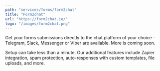 ```yaml
---
path: "services/forms/form2chat"
title: "Form2chat"
url: "https://form2chat.io/"
logo: "/images/form2chat.png"
---
```


Get your forms submissions directly to the chat platform of your choice - Telegram, Slack, Messenger or Viber are available. More is coming soon.

Setup can take less than a minute. Our additional features include Zapier integration, spam protection, auto-responses with custom templates, file uploads, and more.
